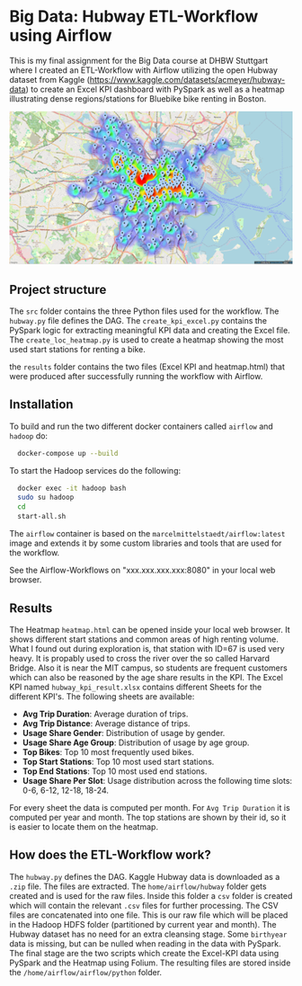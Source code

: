 # Big Data: Hubway ETL-Workflow using Airflow

This is my final assignment for the Big Data course at DHBW Stuttgart where I created an ETL-Workflow with Airflow utilizing the open Hubway dataset from Kaggle (https://www.kaggle.com/datasets/acmeyer/hubway-data) to create an Excel KPI dashboard with PySpark as well as 
a heatmap illustrating dense regions/stations for Bluebike bike renting in Boston.

![Example Heatmap](results/heatmap_screenshot_example.png)

## Project structure
The `src` folder contains the three Python files used for the workflow. The `hubway.py` file defines the DAG. The `create_kpi_excel.py` contains the PySpark logic for extracting meaningful KPI data and creating the Excel file. The `create_loc_heatmap.py` is used to create a heatmap showing the most used start stations for renting a bike.

the `results` folder contains the two files (Excel KPI and heatmap.html) that were produced after successfully running the workflow with Airflow.

## Installation
To build and run the two different docker containers called `airflow` and `hadoop` do:

```bash
  docker-compose up --build
```

To start the Hadoop services do the following: 

```bash
  docker exec -it hadoop bash
  sudo su hadoop
  cd 
  start-all.sh
```

The `airflow` container is based on the `marcelmittelstaedt/airflow:latest` image and extends it by some custom libraries and tools that are used for the workflow.

See the Airflow-Workflows on "xxx.xxx.xxx.xxx:8080" in your local web browser.

## Results
The Heatmap `heatmap.html` can be opened inside your local web browser. It shows different start stations and common areas of high renting volume. What I found out during exploration is, that station with ID=67 is used very heavy. It is propably used to cross the river over the so called Harvard Bridge. Also it is near the MIT campus, so students are frequent customers which can also be reasoned by the age share results in the KPI. The Excel KPI named `hubway_kpi_result.xlsx` contains different Sheets for the different KPI's. The following sheets are available:


- **Avg Trip Duration**: Average duration of trips.
- **Avg Trip Distance**: Average distance of trips.
- **Usage Share Gender**: Distribution of usage by gender.
- **Usage Share Age Group**: Distribution of usage by age group.
- **Top Bikes**: Top 10 most frequently used bikes.
- **Top Start Stations**: Top 10 most used start stations.
- **Top End Stations**: Top 10 most used end stations.
- **Usage Share Per Slot**: Usage distribution across the following time slots: 0-6, 6-12, 12-18, 18-24.

For every sheet the data is computed per month. For `Avg Trip Duration` it is computed per year and month. The top stations are shown by their id, so it is easier to locate them on the heatmap.

## How does the ETL-Workflow work?
The `hubway.py` defines the DAG. Kaggle Hubway data is downloaded as a `.zip` file. The files are extracted. The `home/airflow/hubway` folder gets created and is used for the raw files. Inside this folder a `csv` folder is created which will contain the relevant `.csv` files for further processing. The CSV files are concatenated into one file. This is our raw file which will be placed in the Hadoop HDFS folder (partitioned by current year and month). The Hubway dataset has no need for an extra cleansing stage. Some `birthyear` data is missing, but can be nulled when reading in the data with PySpark. The final stage are the two scripts which create the Excel-KPI data using PySpark and the Heatmap using Folium. The resulting files are stored inside the `/home/airflow/airflow/python` folder.